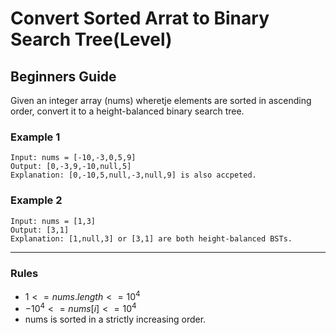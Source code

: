 # Convert Sorted Arrat to Binary Search Tree(Level)

## Beginners Guide

Given an integer array (nums) wheretje elements are sorted in ascending order,
convert it to a height-balanced binary search tree.

### Example 1

```go=
Input: nums = [-10,-3,0,5,9]
Output: [0,-3,9,-10,null,5]
Explanation: [0,-10,5,null,-3,null,9] is also accpeted.
```

### Example 2

```go=
Input: nums = [1,3]
Output: [3,1]
Explanation: [1,null,3] or [3,1] are both height-balanced BSTs.
```

---

### Rules

* $1 <= nums.length <= 10^4$
* $-10^4 <= nums[i] <= 10^4$
* nums is sorted in a strictly increasing order.
